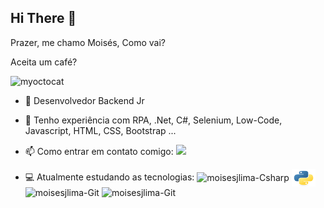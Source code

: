 
## Hi There 👋

Prazer, me chamo Moisés, Como vai?

Aceita um café?

<img src="https://octocat-generator-assets.githubusercontent.com/my-octocat-1621733581579.png" width="200px" height="220px" alt="myoctocat">

- 🔭 Desenvolvedor Backend Jr
- 🌱 Tenho experiência com RPA, .Net, C#, Selenium, Low-Code, Javascript, HTML, CSS, Bootstrap ...
- 📫 Como entrar em contato comigo: <a href="https://www.linkedin.com/in/moisesjlima/" target="_blank"><img src="https://img.shields.io/badge/LinkedIn-%230077B5?style=for-the-badge&logo=linkedin&logoColor=white" width="80px"></a> 

- 💻 Atualmente estudando as tecnologias: <img align="center" alt="moisesjlima-Csharp" height="28" width="38" src="https://cdn.jsdelivr.net/gh/devicons/devicon/icons/csharp/csharp-original.svg"> <img align="center" alt="moisesjlima-Python" height="28" width="38" src="https://raw.githubusercontent.com/devicons/devicon/master/icons/python/python-original.svg"> <img align="center" alt="moisesjlima-Git" height="28" width="38" src="https://cdn.jsdelivr.net/gh/devicons/devicon/icons/git/git-original.svg" /> <img align="center" alt="moisesjlima-Git" height="28" width="38" src="https://cdn.jsdelivr.net/gh/devicons/devicon/icons/react/react-original.svg" />
